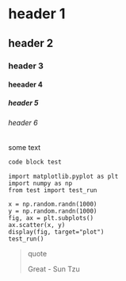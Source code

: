 # header 1
## header 2
### header 3
#### heeader 4
##### header 5
###### header 6

some text

```python
code block test
```

```python-run
import matplotlib.pyplot as plt
import numpy as np
from test import test_run

x = np.random.randn(1000)
y = np.random.randn(1000)
fig, ax = plt.subplots()
ax.scatter(x, y)
display(fig, target="plot")
test_run()
```

> quote
> 
> Great - Sun Tzu

